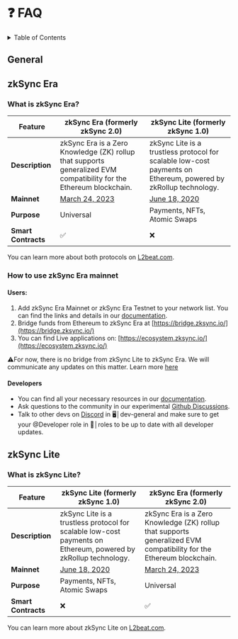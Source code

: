 # ❓ FAQ

<details>

<summary>Table of Contents</summary>

[**zkSync Era**](faq.md#zksync-era)

* [What is zkSync Era?](faq.md#what-is-zksync-era)

[**zkSync Lite**](faq.md#zksync-lite)

* [What is zkSync Lite?](faq.md#what-is-zksync-lite?)

</details>

## General

## zkSync Era

### What is zkSync Era?

<table><thead><tr><th>Feature</th><th>zkSync Era (formerly zkSync 2.0)</th><th data-hidden>zkSync Lite (formerly zkSync 1.0)</th></tr></thead><tbody><tr><td><strong>Description</strong></td><td>zkSync Era is a Zero Knowledge (ZK) rollup that supports generalized EVM compatibility for the Ethereum blockchain.</td><td>zkSync Lite is a trustless protocol for scalable low-cost payments on Ethereum, powered by zkRollup technology.</td></tr><tr><td><strong>Mainnet</strong></td><td><a href="https://blog.matter-labs.io/gm-zkevm-171b12a26b36">March 24, 2023</a></td><td><a href="https://blog.matter-labs.io/zksync-is-live-bringing-trustless-scalable-payments-to-ethereum-9c634b3e6823">June 18, 2020</a></td></tr><tr><td><strong>Purpose</strong></td><td>Universal</td><td>Payments, NFTs, Atomic Swaps</td></tr><tr><td><strong>Smart Contracts</strong></td><td>✅</td><td>❌</td></tr></tbody></table>

You can learn more about both protocols on [L2beat.com](https://l2beat.com/scaling/projects/zksync-era).

### How to use zkSync Era mainnet

#### Users:

1. Add zkSync Era Mainnet or zkSync Era Testnet to your network list. You can find the links and details in our [documentation](https://era.zksync.io/docs/dev/fundamentals/interacting.html#connecting-to-zksync-era-on-metamask).
2. Bridge funds from Ethereum to zkSync Era at [https://bridge.zksync.io/](https://bridge.zksync.io/)
3. You can find Live applications on: [https://ecosystem.zksync.io/](https://ecosystem.zksync.io/)

⚠️For now, there is no bridge from zkSync Lite to zkSync Era. We will communicate any updates on this matter. Learn more [here](https://github.com/zkSync-Community-Hub/zksync-community/blob/f53466f90a17e7ee44f73bbf6b7b06b697848e84/Content/zkSync%20Lite/How%20do%20I%20migrate%20funds%20from%20zkSync%20Lite%20to%20zkSync%20Era%3F.md)

#### Developers

* You can find all your necessary resources in our [documentation](https://era.zksync.io/docs/).
* Ask questions to the community in our experimental [Github Discussions](https://github.com/zkSync-Community-Hub/zkync-developers/discussions/categories/announcements).
* Talk to other devs on [Discord](https://join.zksync.dev/) in 🖥│dev-general and make sure to get your @Developer role in 👥│roles to be up to date with all developer updates.

## zkSync Lite

### What is zkSync Lite?

<table><thead><tr><th>Feature</th><th>zkSync Lite (formerly zkSync 1.0)</th><th data-hidden>zkSync Era (formerly zkSync 2.0)</th></tr></thead><tbody><tr><td><strong>Description</strong></td><td>zkSync Lite is a trustless protocol for scalable low-cost payments on Ethereum, powered by zkRollup technology.</td><td>zkSync Era is a Zero Knowledge (ZK) rollup that supports generalized EVM compatibility for the Ethereum blockchain.</td></tr><tr><td><strong>Mainnet</strong></td><td><a href="https://blog.matter-labs.io/zksync-is-live-bringing-trustless-scalable-payments-to-ethereum-9c634b3e6823">June 18, 2020</a></td><td><a href="https://blog.matter-labs.io/gm-zkevm-171b12a26b36">March 24, 2023</a></td></tr><tr><td><strong>Purpose</strong></td><td>Payments, NFTs, Atomic Swaps</td><td>Universal</td></tr><tr><td><strong>Smart Contracts</strong></td><td>❌</td><td>✅</td></tr></tbody></table>

You can learn more about zkSync Lite on [L2beat.com](https://l2beat.com/scaling/projects/zksync-lite).
